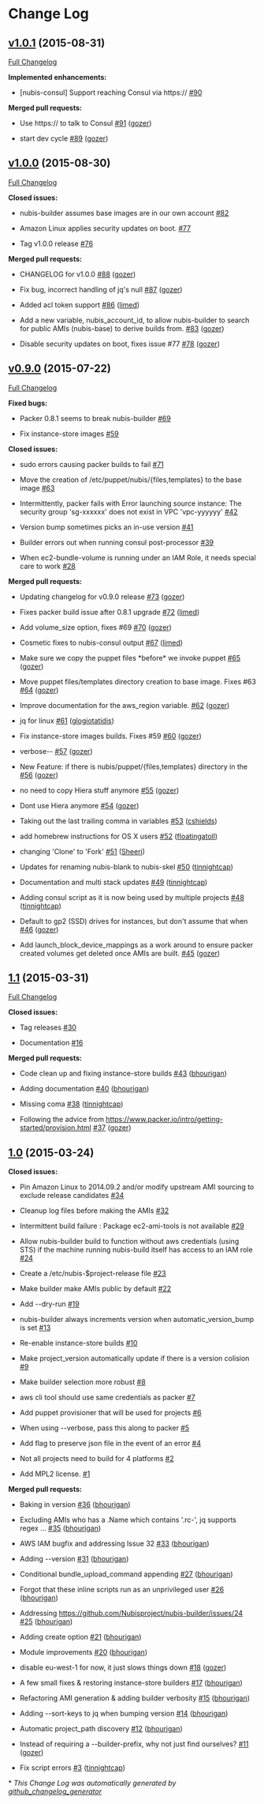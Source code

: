 # Change Log

## [v1.0.1](https://github.com/nubisproject/nubis-builder/tree/v1.0.1) (2015-08-31)

[Full Changelog](https://github.com/nubisproject/nubis-builder/compare/v1.0.0...v1.0.1)

**Implemented enhancements:**

- \[nubis-consul\] Support reaching Consul via https:// [\#90](https://github.com/Nubisproject/nubis-builder/issues/90)

**Merged pull requests:**

- Use https:// to talk to Consul [\#91](https://github.com/Nubisproject/nubis-builder/pull/91) ([gozer](https://github.com/gozer))

- start dev cycle [\#89](https://github.com/Nubisproject/nubis-builder/pull/89) ([gozer](https://github.com/gozer))

## [v1.0.0](https://github.com/nubisproject/nubis-builder/tree/v1.0.0) (2015-08-30)

[Full Changelog](https://github.com/nubisproject/nubis-builder/compare/v0.9.0...v1.0.0)

**Closed issues:**

- nubis-builder assumes base images are in our own account [\#82](https://github.com/Nubisproject/nubis-builder/issues/82)

- Amazon Linux applies security updates on boot. [\#77](https://github.com/Nubisproject/nubis-builder/issues/77)

- Tag v1.0.0 release [\#76](https://github.com/Nubisproject/nubis-builder/issues/76)

**Merged pull requests:**

- CHANGELOG for v1.0.0 [\#88](https://github.com/Nubisproject/nubis-builder/pull/88) ([gozer](https://github.com/gozer))

- Fix bug, incorrect handling of jq's null [\#87](https://github.com/Nubisproject/nubis-builder/pull/87) ([gozer](https://github.com/gozer))

- Added acl token support [\#86](https://github.com/Nubisproject/nubis-builder/pull/86) ([limed](https://github.com/limed))

- Add a new variable, nubis\_account\_id, to allow nubis-builder to search for public AMIs \(nubis-base\) to derive builds from. [\#83](https://github.com/Nubisproject/nubis-builder/pull/83) ([gozer](https://github.com/gozer))

- Disable security updates on boot, fixes issue \#77 [\#78](https://github.com/Nubisproject/nubis-builder/pull/78) ([gozer](https://github.com/gozer))

## [v0.9.0](https://github.com/nubisproject/nubis-builder/tree/v0.9.0) (2015-07-22)

[Full Changelog](https://github.com/nubisproject/nubis-builder/compare/1.1...v0.9.0)

**Fixed bugs:**

- Packer 0.8.1 seems to break nubis-builder [\#69](https://github.com/Nubisproject/nubis-builder/issues/69)

- Fix instance-store images [\#59](https://github.com/Nubisproject/nubis-builder/issues/59)

**Closed issues:**

- sudo errors causing packer builds to fail [\#71](https://github.com/Nubisproject/nubis-builder/issues/71)

- Move the creation of /etc/puppet/nubis/{files,templates} to the base image [\#63](https://github.com/Nubisproject/nubis-builder/issues/63)

- Intermittently, packer fails with Error launching source instance: The security group 'sg-xxxxxx' does not exist in VPC 'vpc-yyyyyy' [\#42](https://github.com/Nubisproject/nubis-builder/issues/42)

- Version bump sometimes picks an in-use version [\#41](https://github.com/Nubisproject/nubis-builder/issues/41)

- Builder errors out when running consul post-processor [\#39](https://github.com/Nubisproject/nubis-builder/issues/39)

- When ec2-bundle-volume is running under an IAM Role, it needs special care to work [\#28](https://github.com/Nubisproject/nubis-builder/issues/28)

**Merged pull requests:**

- Updating changelog for v0.9.0 release [\#73](https://github.com/Nubisproject/nubis-builder/pull/73) ([gozer](https://github.com/gozer))

- Fixes packer build issue after 0.8.1 upgrade [\#72](https://github.com/Nubisproject/nubis-builder/pull/72) ([limed](https://github.com/limed))

- Add volume\_size option, fixes \#69 [\#70](https://github.com/Nubisproject/nubis-builder/pull/70) ([gozer](https://github.com/gozer))

- Cosmetic fixes to nubis-consul output [\#67](https://github.com/Nubisproject/nubis-builder/pull/67) ([limed](https://github.com/limed))

- Make sure we copy the puppet files \*before\* we invoke puppet [\#65](https://github.com/Nubisproject/nubis-builder/pull/65) ([gozer](https://github.com/gozer))

- Move puppet files/templates directory creation to base image. Fixes \#63 [\#64](https://github.com/Nubisproject/nubis-builder/pull/64) ([gozer](https://github.com/gozer))

- Improve documentation for the aws\_region variable. [\#62](https://github.com/Nubisproject/nubis-builder/pull/62) ([gozer](https://github.com/gozer))

- jq for linux [\#61](https://github.com/Nubisproject/nubis-builder/pull/61) ([glogiotatidis](https://github.com/glogiotatidis))

- Fix instance-store images builds. Fixes \#59 [\#60](https://github.com/Nubisproject/nubis-builder/pull/60) ([gozer](https://github.com/gozer))

- verbose-- [\#57](https://github.com/Nubisproject/nubis-builder/pull/57) ([gozer](https://github.com/gozer))

- New Feature: if there is nubis/puppet/{files,templates} directory in the [\#56](https://github.com/Nubisproject/nubis-builder/pull/56) ([gozer](https://github.com/gozer))

- no need to copy Hiera stuff anymore [\#55](https://github.com/Nubisproject/nubis-builder/pull/55) ([gozer](https://github.com/gozer))

- Dont use Hiera anymore [\#54](https://github.com/Nubisproject/nubis-builder/pull/54) ([gozer](https://github.com/gozer))

- Taking out the last trailing comma in variables [\#53](https://github.com/Nubisproject/nubis-builder/pull/53) ([cshields](https://github.com/cshields))

- add homebrew instructions for OS X users [\#52](https://github.com/Nubisproject/nubis-builder/pull/52) ([floatingatoll](https://github.com/floatingatoll))

- changing 'Clone' to 'Fork' [\#51](https://github.com/Nubisproject/nubis-builder/pull/51) ([Sheeri](https://github.com/Sheeri))

- Updates for renaming nubis-blank to nubis-skel [\#50](https://github.com/Nubisproject/nubis-builder/pull/50) ([tinnightcap](https://github.com/tinnightcap))

- Documentation and multi stack updates [\#49](https://github.com/Nubisproject/nubis-builder/pull/49) ([tinnightcap](https://github.com/tinnightcap))

- Adding consul script as it is now being used by multiple projects [\#48](https://github.com/Nubisproject/nubis-builder/pull/48) ([tinnightcap](https://github.com/tinnightcap))

- Default to gp2 \(SSD\) drives for instances, but don't assume that when [\#46](https://github.com/Nubisproject/nubis-builder/pull/46) ([gozer](https://github.com/gozer))

- Add launch\_block\_device\_mappings as a work around to ensure packer created volumes get deleted once AMIs are built. [\#45](https://github.com/Nubisproject/nubis-builder/pull/45) ([gozer](https://github.com/gozer))

## [1.1](https://github.com/nubisproject/nubis-builder/tree/1.1) (2015-03-31)

[Full Changelog](https://github.com/nubisproject/nubis-builder/compare/1.0...1.1)

**Closed issues:**

- Tag releases [\#30](https://github.com/Nubisproject/nubis-builder/issues/30)

- Documentation [\#16](https://github.com/Nubisproject/nubis-builder/issues/16)

**Merged pull requests:**

- Code clean up and fixing instance-store builds  [\#43](https://github.com/Nubisproject/nubis-builder/pull/43) ([bhourigan](https://github.com/bhourigan))

- Adding documentation [\#40](https://github.com/Nubisproject/nubis-builder/pull/40) ([bhourigan](https://github.com/bhourigan))

- Missing coma [\#38](https://github.com/Nubisproject/nubis-builder/pull/38) ([tinnightcap](https://github.com/tinnightcap))

- Following the advice from https://www.packer.io/intro/getting-started/provision.html [\#37](https://github.com/Nubisproject/nubis-builder/pull/37) ([gozer](https://github.com/gozer))

## [1.0](https://github.com/nubisproject/nubis-builder/tree/1.0) (2015-03-24)

**Closed issues:**

- Pin Amazon Linux to 2014.09.2 and/or modify upstream AMI sourcing to exclude release candidates [\#34](https://github.com/Nubisproject/nubis-builder/issues/34)

- Cleanup log files before making the AMIs [\#32](https://github.com/Nubisproject/nubis-builder/issues/32)

- Intermittent build failure : Package ec2-ami-tools is not available [\#29](https://github.com/Nubisproject/nubis-builder/issues/29)

- Allow nubis-builder build to function without aws credentials \(using STS\) if the machine running nubis-build itself has access to an IAM role [\#24](https://github.com/Nubisproject/nubis-builder/issues/24)

- Create a /etc/nubis-$project-release file [\#23](https://github.com/Nubisproject/nubis-builder/issues/23)

- Make builder make AMIs public by default [\#22](https://github.com/Nubisproject/nubis-builder/issues/22)

- Add --dry-run [\#19](https://github.com/Nubisproject/nubis-builder/issues/19)

- nubis-builder always increments version when automatic\_version\_bump is set [\#13](https://github.com/Nubisproject/nubis-builder/issues/13)

- Re-enable instance-store builds [\#10](https://github.com/Nubisproject/nubis-builder/issues/10)

- Make project\_version automatically update if there is a version colision [\#9](https://github.com/Nubisproject/nubis-builder/issues/9)

- Make builder selection more robust [\#8](https://github.com/Nubisproject/nubis-builder/issues/8)

- aws cli tool should use same credentials as packer [\#7](https://github.com/Nubisproject/nubis-builder/issues/7)

- Add puppet provisioner that will be used for projects [\#6](https://github.com/Nubisproject/nubis-builder/issues/6)

- When using --verbose, pass this along to packer [\#5](https://github.com/Nubisproject/nubis-builder/issues/5)

- Add flag to preserve json file in the event of an error [\#4](https://github.com/Nubisproject/nubis-builder/issues/4)

- Not all projects need to build for 4 platforms [\#2](https://github.com/Nubisproject/nubis-builder/issues/2)

- Add MPL2 license. [\#1](https://github.com/Nubisproject/nubis-builder/issues/1)

**Merged pull requests:**

- Baking in version [\#36](https://github.com/Nubisproject/nubis-builder/pull/36) ([bhourigan](https://github.com/bhourigan))

- Excluding AMIs who has a .Name which contains '.rc-', jq supports regex ... [\#35](https://github.com/Nubisproject/nubis-builder/pull/35) ([bhourigan](https://github.com/bhourigan))

- AWS IAM bugfix and addressing Issue 32 [\#33](https://github.com/Nubisproject/nubis-builder/pull/33) ([bhourigan](https://github.com/bhourigan))

- Adding --version [\#31](https://github.com/Nubisproject/nubis-builder/pull/31) ([bhourigan](https://github.com/bhourigan))

- Conditional bundle\_upload\_command appending [\#27](https://github.com/Nubisproject/nubis-builder/pull/27) ([bhourigan](https://github.com/bhourigan))

- Forgot that these inline scripts run as an unprivileged user [\#26](https://github.com/Nubisproject/nubis-builder/pull/26) ([bhourigan](https://github.com/bhourigan))

- Addressing https://github.com/Nubisproject/nubis-builder/issues/24 [\#25](https://github.com/Nubisproject/nubis-builder/pull/25) ([bhourigan](https://github.com/bhourigan))

- Adding create option [\#21](https://github.com/Nubisproject/nubis-builder/pull/21) ([bhourigan](https://github.com/bhourigan))

- Module improvements [\#20](https://github.com/Nubisproject/nubis-builder/pull/20) ([bhourigan](https://github.com/bhourigan))

- disable eu-west-1 for now, it just slows things down [\#18](https://github.com/Nubisproject/nubis-builder/pull/18) ([gozer](https://github.com/gozer))

- A few small fixes & restoring instance-store builders [\#17](https://github.com/Nubisproject/nubis-builder/pull/17) ([bhourigan](https://github.com/bhourigan))

- Refactoring AMI generation & adding builder verbosity [\#15](https://github.com/Nubisproject/nubis-builder/pull/15) ([bhourigan](https://github.com/bhourigan))

- Adding --sort-keys to jq when bumping version [\#14](https://github.com/Nubisproject/nubis-builder/pull/14) ([bhourigan](https://github.com/bhourigan))

- Automatic project\_path discovery [\#12](https://github.com/Nubisproject/nubis-builder/pull/12) ([bhourigan](https://github.com/bhourigan))

- Instead of requiring a --builder-prefix, why not just find ourselves? [\#11](https://github.com/Nubisproject/nubis-builder/pull/11) ([gozer](https://github.com/gozer))

- Fix script errors [\#3](https://github.com/Nubisproject/nubis-builder/pull/3) ([tinnightcap](https://github.com/tinnightcap))



\* *This Change Log was automatically generated by [github_changelog_generator](https://github.com/skywinder/Github-Changelog-Generator)*